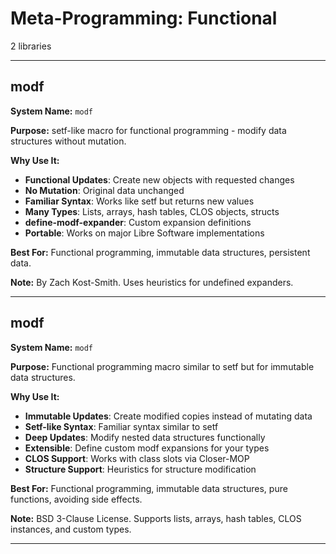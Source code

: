 # Meta-Programming: Functional

2 libraries

---

## modf

**System Name:** `modf`

**Purpose:** setf-like macro for functional programming - modify data structures without mutation.

**Why Use It:**
- **Functional Updates**: Create new objects with requested changes
- **No Mutation**: Original data unchanged
- **Familiar Syntax**: Works like setf but returns new values
- **Many Types**: Lists, arrays, hash tables, CLOS objects, structs
- **define-modf-expander**: Custom expansion definitions
- **Portable**: Works on major Libre Software implementations

**Best For:** Functional programming, immutable data structures, persistent data.

**Note:** By Zach Kost-Smith. Uses heuristics for undefined expanders.

---


## modf

**System Name:** `modf`

**Purpose:** Functional programming macro similar to setf but for immutable data structures.

**Why Use It:**
- **Immutable Updates**: Create modified copies instead of mutating data
- **Setf-like Syntax**: Familiar syntax similar to setf
- **Deep Updates**: Modify nested data structures functionally
- **Extensible**: Define custom modf expansions for your types
- **CLOS Support**: Works with class slots via Closer-MOP
- **Structure Support**: Heuristics for structure modification

**Best For:** Functional programming, immutable data structures, pure functions, avoiding side effects.

**Note:** BSD 3-Clause License. Supports lists, arrays, hash tables, CLOS instances, and custom types.

---


